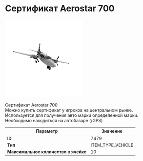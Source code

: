 # Сертификат Aerostar 700

![Item Image](../img/7479.webp?raw=true)

Сертификат Aerostar 700<br>Можно купить сертификат у игроков на центральном рынке.<br>Используется для получения авто марки определенной марки.<br>Необходимо находиться на автобазаре (/GPS)


| Параметр | Значение |
|----------|----------|
| **ID** | 7479 |
| **Тип** | ITEM_TYPE_VEHICLE |
| **Максимальное количество в ячейке** | 10 |

